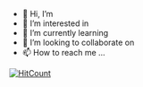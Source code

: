 - 👋 Hi, I’m 
- 👀 I’m interested in 
- 🌱 I’m currently learning 
- 💞️ I’m looking to collaborate on 
- 📫 How to reach me ... 

<!---
BilalAshiq/BilalAshiq is a ✨ special ✨ repository because its `README.md` (this file) appears on your GitHub profile.
You can click the Preview link to take a look at your changes.
--->

 [![HitCount](https://hits.dwyl.com/{username}/{project}.svg?style=flat-square)](http://hits.dwyl.com/{username}/{project})
